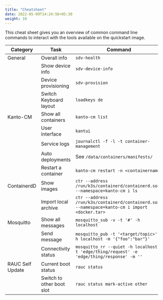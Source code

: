 ```yaml
---
title: "Cheatsheet"
date: 2022-05-09T14:24:56+05:30
weight: 10
---
```


This cheat sheet gives you an overview of common command line commands to interact with the tools available on the quickstart image.

| Category | Task | Command |
| --- | --- | --- |
| General | Overall info | `sdv-health` |
| | Show device info | `sdv-device-info` |
| | Device provisioning | `sdv-provision` |
| | Switch Keyboard layout | `loadkeys de` |
| Kanto-CM | Show all containers| `kanto-cm list` |
| | User interface | `kantui` |
| | Service logs | `journalctl -f -l -t container-management` |
| | Auto deployments | See `/data/containers/manifests/` |
| | Restart a container | `kanto-cm restart -n <containername>` |
| ContainerdD | Show images | `ctr --address /run/k3s/containerd/containerd.sock --namespace=kanto-cm i ls`
| | Import local archive | `ctr --address /run/k3s/containerd/containerd.sock --namespace=kanto-cm i import <docker.tar>`
| Mosquitto | Show all messages | `mosquitto_sub -v -t '#' -h localhost` |
| | Send message | `mosquitto_pub -t '<target/topic>' -h localhost -m '{"foo":"bar"}'` |
| | Connectivity status | `mosquitto_rr --quiet -h localhost -t 'edge/thing/request' -e 'edge/thing/response' -m ''`
| RAUC Self Update | Current boot status | `rauc status` |
| | Switch to other boot slot | `rauc status mark-active other` |
